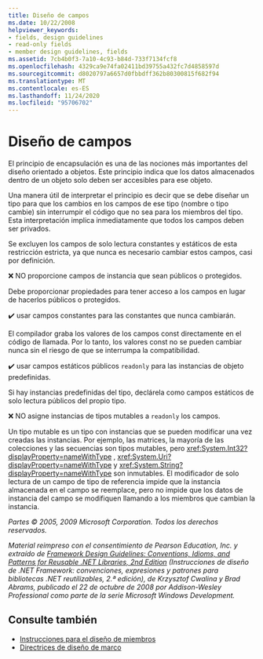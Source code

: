 ```yaml
---
title: Diseño de campos
ms.date: 10/22/2008
helpviewer_keywords:
- fields, design guidelines
- read-only fields
- member design guidelines, fields
ms.assetid: 7cb4b0f3-7a10-4c93-b84d-733f7134fcf8
ms.openlocfilehash: 4329ca9e74fa02411bd39755a432fc7d4858597d
ms.sourcegitcommit: d8020797a6657d0fbbdff362b80300815f682f94
ms.translationtype: MT
ms.contentlocale: es-ES
ms.lasthandoff: 11/24/2020
ms.locfileid: "95706702"
---
```

# <a name="field-design"></a>Diseño de campos

El principio de encapsulación es una de las nociones más importantes del diseño orientado a objetos. Este principio indica que los datos almacenados dentro de un objeto solo deben ser accesibles para ese objeto.

 Una manera útil de interpretar el principio es decir que se debe diseñar un tipo para que los cambios en los campos de ese tipo (nombre o tipo cambie) sin interrumpir el código que no sea para los miembros del tipo. Esta interpretación implica inmediatamente que todos los campos deben ser privados.

 Se excluyen los campos de solo lectura constantes y estáticos de esta restricción estricta, ya que nunca es necesario cambiar estos campos, casi por definición.

 ❌ NO proporcione campos de instancia que sean públicos o protegidos.

 Debe proporcionar propiedades para tener acceso a los campos en lugar de hacerlos públicos o protegidos.

 ✔️ usar campos constantes para las constantes que nunca cambiarán.

 El compilador graba los valores de los campos const directamente en el código de llamada. Por lo tanto, los valores const no se pueden cambiar nunca sin el riesgo de que se interrumpa la compatibilidad.

 ✔️ usar campos estáticos públicos `readonly` para las instancias de objeto predefinidas.

 Si hay instancias predefinidas del tipo, declárela como campos estáticos de solo lectura públicos del propio tipo.

 ❌ NO asigne instancias de tipos mutables a `readonly` los campos.

 Un tipo mutable es un tipo con instancias que se pueden modificar una vez creadas las instancias. Por ejemplo, las matrices, la mayoría de las colecciones y las secuencias son tipos mutables, pero <xref:System.Int32?displayProperty=nameWithType> , <xref:System.Uri?displayProperty=nameWithType> y <xref:System.String?displayProperty=nameWithType> son inmutables. El modificador de solo lectura de un campo de tipo de referencia impide que la instancia almacenada en el campo se reemplace, pero no impide que los datos de instancia del campo se modifiquen llamando a los miembros que cambian la instancia.

 *Partes © 2005, 2009 Microsoft Corporation. Todos los derechos reservados.*

 *Material reimpreso con el consentimiento de Pearson Education, Inc. y extraído de [Framework Design Guidelines: Conventions, Idioms, and Patterns for Reusable .NET Libraries, 2nd Edition](https://www.informit.com/store/framework-design-guidelines-conventions-idioms-and-9780321545619) (Instrucciones de diseño de .NET Framework: convenciones, expresiones y patrones para bibliotecas .NET reutilizables, 2.ª edición), de Krzysztof Cwalina y Brad Abrams, publicado el 22 de octubre de 2008 por Addison-Wesley Professional como parte de la serie Microsoft Windows Development.*

## <a name="see-also"></a>Consulte también

- [Instrucciones para el diseño de miembros](member.md)
- [Directrices de diseño de marco](index.md)
